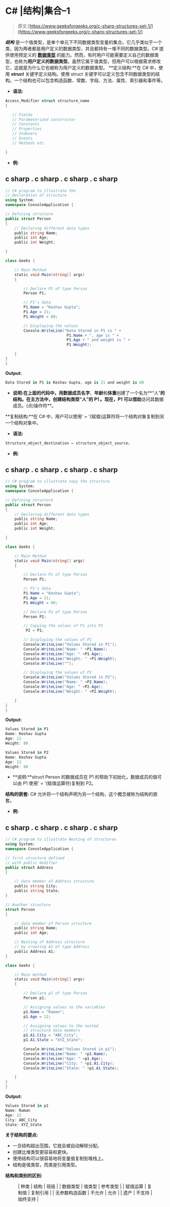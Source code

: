 # C# |结构|集合–1

> 原文:[https://www.geeksforgeeks.org/c-sharp-structures-set-1/](https://www.geeksforgeeks.org/c-sharp-structures-set-1/)

***结构*** 是一个值类型，是单个单元下不同数据类型变量的集合。它几乎类似于一个类，因为两者都是用户定义的数据类型，并且都持有一堆不同的数据类型。C# 提供使用预定义的 [**数据类型**](https://www.geeksforgeeks.org/c-data-types-2/) 的能力。然而，有时用户可能需要定义自己的数据类型，也称为**用户定义的数据类型**。虽然它属于值类型，但用户可以根据需求修改它，这就是为什么它也被称为用户定义的数据类型。
**定义结构:**在 C# 中，使用 ***struct*** 关键字定义结构。使用 struct 关键字可以定义包含不同数据类型的结构。一个结构也可以包含构造函数、常数、字段、方法、属性、索引器和事件等。

*   **语法:**

```cs
Access_Modifier struct structure_name
{

   // Fields 
   // Parameterized constructor 
   // Constants 
   // Properties 
   // Indexers 
   // Events 
   // Methods etc.

}
```

*   **例:**

## c sharp . c sharp . c sharp . c sharp

```cs
// C# program to illustrate the
// Declaration of structure
using System;
namespace ConsoleApplication {

// Defining structure
public struct Person
{
    // Declaring different data types
    public string Name;
    public int Age;
    public int Weight;

}

class Geeks {

    // Main Method
    static void Main(string[] args)
    {

        // Declare P1 of type Person
        Person P1;

        // P1's data
        P1.Name = "Keshav Gupta";
        P1.Age = 21;
        P1.Weight = 80;

        // Displaying the values
        Console.WriteLine("Data Stored in P1 is " +
                           P1.Name + ", age is " +
                           P1.Age + " and weight is " +
                           P1.Weight);

    }
}
}
```

**Output:** 

```cs
Data Stored in P1 is Keshav Gupta, age is 21 and weight is 80
```

*   **说明:**在上面的代码中，用数据成员**名字**、**年龄**和**体重**创建了一个名为**“人”**的结构。在主方法中，创建结构类型“人”的 **P1** 。现在，P1 可以借助**访问其数据成员。(点)操作符**。

**复制结构:**在 C# 中，用户可以使用' = '(赋值)运算符将一个结构对象复制到另一个结构对象中。

*   **语法:**

```cs
Structure_object_destination = structure_object_source;
```

*   **例:**

## c sharp . c sharp . c sharp . c sharp

```cs
// C# program to illustrate copy the structure
using System;
namespace ConsoleApplication {

// Defining structure
public struct Person
{
    // Declaring different data types
    public string Name;
    public int Age;
    public int Weight;

}

class Geeks {

    // Main Method
    static void Main(string[] args)
    {

        // Declare P1 of type Person
        Person P1;

        // P1's data
        P1.Name = "Keshav Gupta";
        P1.Age = 21;
        P1.Weight = 80;

        // Declare P2 of type Person
        Person P2;

        // Copying the values of P1 into P2
         P2 = P1;

        // Displaying the values of P1
        Console.WriteLine("Values Stored in P1");
        Console.WriteLine("Name: " +P1.Name);
        Console.WriteLine("Age: " +P1.Age);
        Console.WriteLine("Weight: " +P1.Weight);
        Console.WriteLine("");

        // Displaying the values of P2
        Console.WriteLine("Values Stored in P2");
        Console.WriteLine("Name: " +P2.Name);
        Console.WriteLine("Age: " +P2.Age);
        Console.WriteLine("Weight: " +P2.Weight);

    }
}
}
```

**Output:** 

```cs
Values Stored in P1
Name: Keshav Gupta
Age: 21
Weight: 80

Values Stored in P2
Name: Keshav Gupta
Age: 21
Weight: 80
```

*   **说明:**struct Person 的数据成员在 P1 的帮助下初始化，数据成员的值可以由 P1 使用' = '(赋值运算符)复制到 P2。

**结构的嵌套:** C# 允许将一个结构声明为另一个结构，这个概念被称为结构的嵌套。

*   **例:**

## c sharp . c sharp . c sharp . c sharp

```cs
// C# program to illustrate Nesting of structures
using System;
namespace ConsoleApplication {

// first structure defined
// with public modifier
public struct Address
{

    // data member of Address structure
    public string City;
    public string State;
}

// Another structure
struct Person
{

    // data member of Person structure
    public string Name;
    public int Age;

    // Nesting of Address structure
    // by creating A1 of type Address
    public Address A1;
}

class Geeks {

    // Main method
    static void Main(string[] args)
    {

        // Declare p1 of type Person
        Person p1;

        // Assigning values to the variables
        p1.Name = "Raman";
        p1.Age = 12;

        // Assigning values to the nested
        // structure data members
        p1.A1.City = "ABC_City";
        p1.A1.State = "XYZ_State";

        Console.WriteLine("Values Stored in p1");
        Console.WriteLine("Name: " +p1.Name);
        Console.WriteLine("Age: " +p1.Age);
        Console.WriteLine("City: " +p1.A1.City);
        Console.WriteLine("State: " +p1.A1.State);

    }
}
}
```

**Output:** 

```cs
Values Stored in p1
Name: Raman
Age: 12
City: ABC_City
State: XYZ_State
```

**关于结构的要点:**

*   一旦结构超出范围，它就会被自动解除分配。
*   创建比堆类型更容易和更快。
*   使用结构可以很容易地将变量值复制到堆栈上。
*   结构是值类型，而类是引用类型。

**结构和类别的区别:**

<figure class="table">

| 种类 | 结构 | 班级 |
| 数据类型 | 值类型 | 参考类型 |
| 赋值运算 | 复制值 | 复制引用 |
| 无参数构造函数 | 不允许 | 允许 |
| 遗产 | 不支持 | 始终支持 |

</figure>